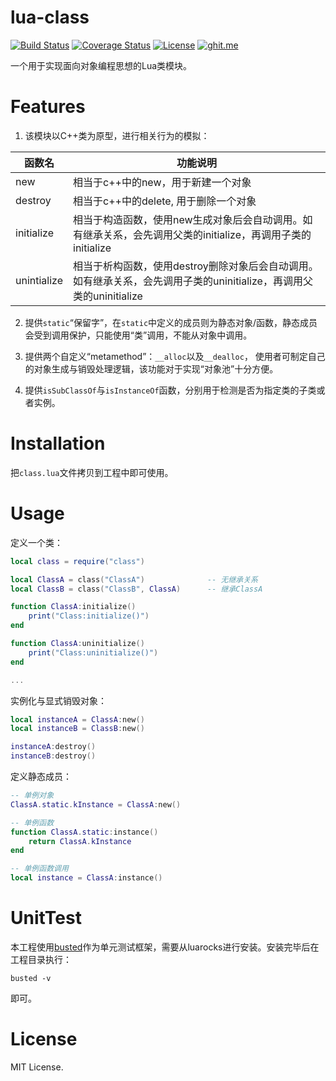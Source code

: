 # lua-class

[![Build Status](https://travis-ci.org/VyronLee/lua-class.svg?branch=master)](https://travis-ci.org/VyronLee/lua-class)
[![Coverage Status](https://coveralls.io/repos/github/VyronLee/lua-class/badge.svg?branch=master)](https://coveralls.io/github/VyronLee/lua-class?branch=master)
[![License](http://img.shields.io/badge/Licence-MIT-brightgreen.svg)](LICENSE)
[![ghit.me](https://ghit.me/badge.svg?repo=VyronLee/lua-class)](https://ghit.me/repo/VyronLee/lua-class)

一个用于实现面向对象编程思想的Lua类模块。

# Features

1. 该模块以C++类为原型，进行相关行为的模拟：

|   函数名  |     功能说明       |
|-----------|--------------------|
| new       | 相当于c++中的new，用于新建一个对象|
| destroy   | 相当于c++中的delete, 用于删除一个对象|
| initialize| 相当于构造函数，使用new生成对象后会自动调用。如有继承关系，会先调用父类的initialize，再调用子类的initialize|
| unintialize|相当于析构函数，使用destroy删除对象后会自动调用。如有继承关系，会先调用子类的uninitialize，再调用父类的uninitialize|

2. 提供`static`“保留字”，在`static`中定义的成员则为静态对象/函数，静态成员会受到调用保护，只能使用“类”调用，不能从对象中调用。

3. 提供两个自定义“metamethod”：`__alloc`以及`__dealloc`，
使用者可制定自己的对象生成与销毁处理逻辑，该功能对于实现“对象池”十分方便。

4. 提供`isSubClassOf`与`isInstanceOf`函数，分别用于检测是否为指定类的子类或者实例。

# Installation

把`class.lua`文件拷贝到工程中即可使用。

# Usage

定义一个类：

``` lua
local class = require("class")

local ClassA = class("ClassA")              -- 无继承关系
local ClassB = class("ClassB", ClassA)      -- 继承ClassA

function ClassA:initialize()
    print("Class:initialize()")
end

function ClassA:uninitialize()
    print("Class:uninitialize()")
end

...

```

实例化与显式销毁对象：

``` lua
local instanceA = ClassA:new()
local instanceB = ClassB:new()

instanceA:destroy()
instanceB:destroy()
```

定义静态成员：

``` lua
-- 单例对象
ClassA.static.kInstance = ClassA:new()

-- 单例函数
function ClassA.static:instance()
    return ClassA.kInstance
end

-- 单例函数调用
local instance = ClassA:instance()
```

# UnitTest

本工程使用[busted](http://olivinelabs.com/busted/)作为单元测试框架，需要从luarocks进行安装。安装完毕后在工程目录执行：

``` shell
busted -v
```

即可。

# License

MIT License.


